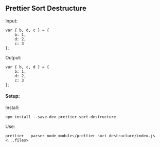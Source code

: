 ## Prettier Sort Destructure

Input:

```
var { b, d, c } = {
    b: 1,
    d: 2,
    c: 3
};
```

Output:

```
var { b, c, d } = {
    b: 1,
    d: 2,
    c: 3
};
```

#### Setup:

Install: 
```
npm install --save-dev prettier-sort-destructure
```

Use:

```
prettier --parser node_modules/prettier-sort-destructure/index.js <...files>
```
